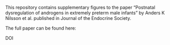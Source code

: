 This repository contains supplementary figures to the paper
“Postnatal dysregulation of androgens in extremely preterm male infants” 
by Anders K Nilsson et al. published in Journal of the Endocrine Society.

The full paper can be found here:

DOI 
